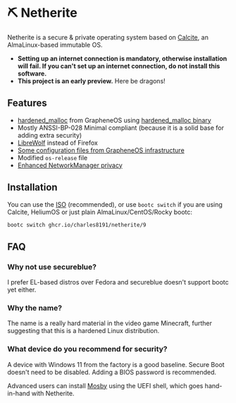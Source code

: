 # :pick: Netherite

Netherite is a secure & private operating system based on [Calcite](https://git.almalinux.org/charles2/calcite), an AlmaLinux-based immutable OS.

- **Setting up an internet connection is mandatory, otherwise installation will fail. If you can't set up an internet connection, do not install this software.**
- **This project is an early preview.** Here be dragons!

## Features

- [hardened_malloc](https://github.com/GrapheneOS/hardened_malloc) from GrapheneOS using [hardened_malloc binary](https://github.com/charles8191/hardened_malloc)
- Mostly ANSSI-BP-028 Minimal compliant (because it is a solid base for adding extra security)
- [LibreWolf](https://librewolf.net/) instead of Firefox
- [Some configuration files from GrapheneOS infrastructure](https://github.com/GrapheneOS/infrastructure)
- Modified `os-release` file
- [Enhanced NetworkManager privacy](https://github.com/divestedcg/Brace/blob/master/brace/usr/lib/NetworkManager/conf.d/30-nm-privacy.conf)

## Installation

You can use the [ISO](https://github.com/charles8191/netherite/releases/latest) (recommended), or use `bootc switch` if you are using Calcite, HeliumOS or just plain AlmaLinux/CentOS/Rocky bootc:

```bash
bootc switch ghcr.io/charles8191/netherite/9
```

## FAQ

### Why not use secureblue?

I prefer EL-based distros over Fedora and secureblue doesn't support bootc yet either.

### Why the name?

The name is a really hard material in the video game Minecraft, further suggesting that this is a hardened Linux distribution.

### What device do you recommend for security?

A device with Windows 11 from the factory is a good baseline. Secure Boot doesn't need to be disabled. Adding a BIOS password is recommended.

Advanced users can install [Mosby](https://github.com/pbatard/Mosby) using the UEFI shell, which goes hand-in-hand with Netherite.
